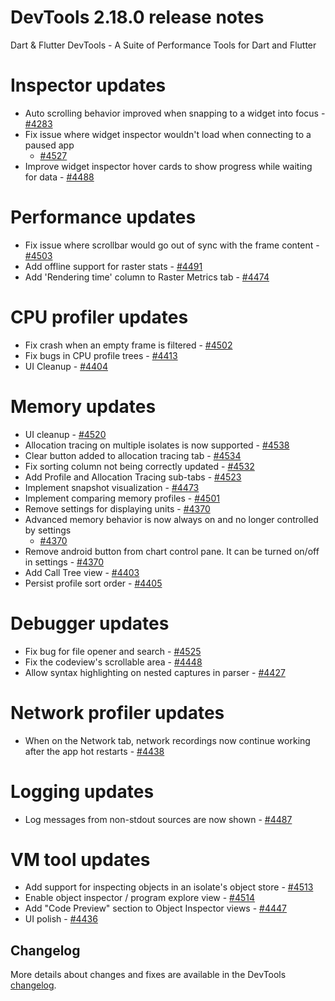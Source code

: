# DevTools 2.18.0 release notes

Dart & Flutter DevTools - A Suite of Performance Tools for Dart and Flutter

# Inspector updates

- Auto scrolling behavior improved when snapping to a widget into focus -
  [#4283](https://github.com/flutter/devtools/pull/4283)
- Fix issue where widget inspector wouldn't load when connecting to a paused app
  - [#4527](https://github.com/flutter/devtools/pull/4527)
- Improve widget inspector hover cards to show progress while waiting for data -
  [#4488](https://github.com/flutter/devtools/pull/4488)

# Performance updates

- Fix issue where scrollbar would go out of sync with the frame content -
  [#4503](https://github.com/flutter/devtools/pull/4503)
- Add offline support for raster stats -
  [#4491](https://github.com/flutter/devtools/pull/4491)
- Add 'Rendering time' column to Raster Metrics tab -
  [#4474](https://github.com/flutter/devtools/pull/4474)

# CPU profiler updates

- Fix crash when an empty frame is filtered -
  [#4502](https://github.com/flutter/devtools/pull/4502)
- Fix bugs in CPU profile trees -
  [#4413](https://github.com/flutter/devtools/pull/4413)
- UI Cleanup - [#4404](https://github.com/flutter/devtools/pull/4404)

# Memory updates

- UI cleanup - [#4520](https://github.com/flutter/devtools/pull/4520)
- Allocation tracing on multiple isolates is now supported -
  [#4538](https://github.com/flutter/devtools/pull/4538)
- Clear button added to allocation tracing tab -
  [#4534](https://github.com/flutter/devtools/pull/4534)
- Fix sorting column not being correctly updated -
  [#4532](https://github.com/flutter/devtools/pull/4532)
- Add Profile and Allocation Tracing sub-tabs -
  [#4523](https://github.com/flutter/devtools/pull/4523)
- Implement snapshot visualization -
  [#4473](https://github.com/flutter/devtools/pull/4473)
- Implement comparing memory profiles -
  [#4501](https://github.com/flutter/devtools/pull/4501)
- Remove settings for displaying units -
  [#4370](https://github.com/flutter/devtools/pull/4370)
- Advanced memory behavior is now always on and no longer controlled by settings
  - [#4370](https://github.com/flutter/devtools/pull/4370)
- Remove android button from chart control pane. It can be turned on/off in
  settings - [#4370](https://github.com/flutter/devtools/pull/4370)
- Add Call Tree view - [#4403](https://github.com/flutter/devtools/pull/4403)
- Persist profile sort order -
  [#4405](https://github.com/flutter/devtools/pull/4405)

# Debugger updates

- Fix bug for file opener and search -
  [#4525](https://github.com/flutter/devtools/pull/4525)
- Fix the codeview's scrollable area -
  [#4448](https://github.com/flutter/devtools/pull/4448)
- Allow syntax highlighting on nested captures in parser -
  [#4427](https://github.com/flutter/devtools/pull/4427)

# Network profiler updates

- When on the Network tab, network recordings now continue working after the app
  hot restarts - [#4438](https://github.com/flutter/devtools/pull/4438)

# Logging updates

- Log messages from non-stdout sources are now shown -
  [#4487](https://github.com/flutter/devtools/pull/4487)

# VM tool updates

- Add support for inspecting objects in an isolate's object store -
  [#4513](https://github.com/flutter/devtools/pull/4513)
- Enable object inspector / program explore view -
  [#4514](https://github.com/flutter/devtools/pull/4514)
- Add "Code Preview" section to Object Inspector views -
  [#4447](https://github.com/flutter/devtools/pull/4447)
- UI polish - [#4436](https://github.com/flutter/devtools/pull/4436)

## Changelog

More details about changes and fixes are available in the DevTools
[changelog](https://github.com/flutter/devtools/blob/master/CHANGELOG.md).
